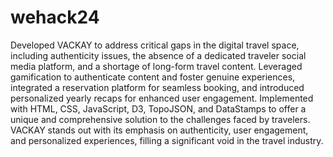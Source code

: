 # wehack24


Developed VACKAY to address critical gaps in the digital travel space, including
authenticity issues, the absence of a dedicated traveler social media platform, and a
shortage of long-form travel content. Leveraged gamification to authenticate content and
foster genuine experiences, integrated a reservation platform for seamless booking, and
introduced personalized yearly recaps for enhanced user engagement. Implemented with
HTML, CSS, JavaScript, D3, TopoJSON, and DataStamps to offer a unique and
comprehensive solution to the challenges faced by travelers. VACKAY stands out with its
emphasis on authenticity, user engagement, and personalized experiences, filling a
significant void in the travel industry.
